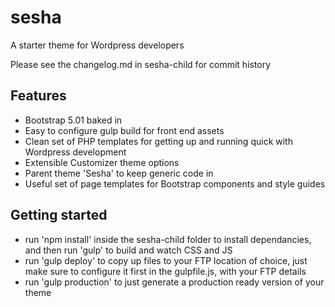 # sesha
A starter theme for Wordpress developers

Please see the changelog.md in sesha-child for commit history

## Features
- Bootstrap 5.01 baked in
- Easy to configure gulp build for front end assets
- Clean set of PHP templates for getting up and running quick with Wordpress development
- Extensible Customizer theme options
- Parent theme 'Sesha' to keep generic code in
- Useful set of page templates for Bootstrap components and style guides

## Getting started
- run 'npm install' inside the sesha-child folder to install dependancies, and then run 'gulp' to build and watch CSS and JS
- run 'gulp deploy' to copy up files to your FTP location of choice, just make sure to configure it first in the gulpfile.js, with your FTP details
- run 'gulp production' to just generate a production ready version of your theme
